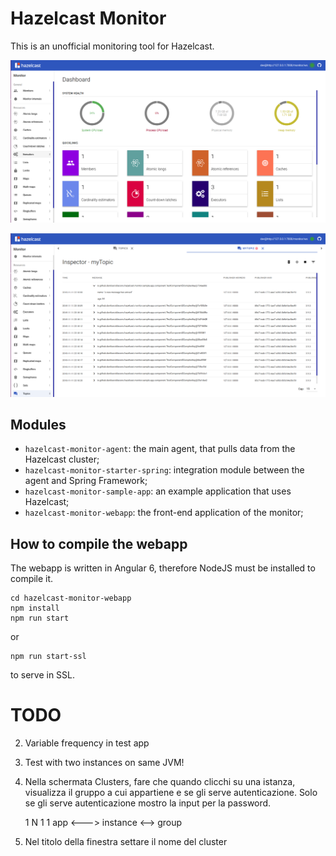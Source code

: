 # Hazelcast Monitor
This is an unofficial monitoring tool for Hazelcast.

![Dashboard](images/dashboard.png "Dashboard")

![Topic](images/topics.png "Topics")

## Modules
* `hazelcast-monitor-agent`: the main agent, that pulls data from the Hazelcast cluster;
* `hazelcast-monitor-starter-spring`: integration module between the agent and Spring Framework; 
* `hazelcast-monitor-sample-app`: an example application that uses Hazelcast;
* `hazelcast-monitor-webapp`: the front-end application of the monitor;

## How to compile the webapp
The webapp is written in Angular 6, therefore NodeJS must be installed to compile it.

```
cd hazelcast-monitor-webapp
npm install
npm run start
```

or 

```
npm run start-ssl
```

to serve in SSL.


# TODO
2) Variable frequency in test app
3) Test with two instances on same JVM!

4) Nella schermata Clusters, fare che quando clicchi su una istanza, visualizza il gruppo a cui appartiene e se gli serve autenticazione.
Solo se gli serve autenticazione mostro la input per la password.

    1   N          1  1
app <---> instance <--> group

5) Nel titolo della finestra settare il nome del cluster